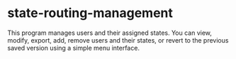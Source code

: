 # state-routing-management
This program manages users and their assigned states. You can view, modify, export, add, remove users and their states, or revert to the previous saved version using a simple menu interface.
